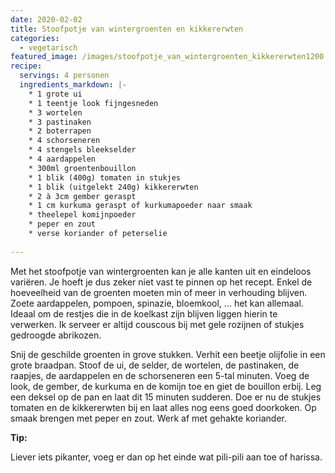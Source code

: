 ```yaml
---
date: 2020-02-02
title: Stoofpotje van wintergroenten en kikkererwten
categories:
  - vegetarisch
featured_image: /images/stoofpotje_van_wintergroenten_kikkererwten1200.jpg
recipe:
  servings: 4 personen
  ingredients_markdown: |-
    * 1 grote ui 
    * 1 teentje look fijngesneden
    * 3 wortelen
    * 3 pastinaken
    * 2 boterrapen 
    * 4 schorseneren
    * 4 stengels bleekselder
    * 4 aardappelen
    * 300ml groentenbouillon
    * 1 blik (400g) tomaten in stukjes
    * 1 blik (uitgelekt 240g) kikkererwten
    * 2 à 3cm gember geraspt
    * 1 cm kurkuma geraspt of kurkumapoeder naar smaak
    * theelepel komijnpoeder
    * peper en zout
    * verse koriander of peterselie    
---
```

Met het stoofpotje van wintergroenten kan je alle kanten uit en eindeloos variëren. Je hoeft je dus zeker niet vast te pinnen op het recept. Enkel de hoeveelheid van de groenten moeten min of meer in verhouding blijven.
Zoete aardappelen, pompoen, spinazie, bloemkool, … het kan allemaal.
Ideaal om  de restjes die in de koelkast zijn blijven liggen hierin te verwerken.
Ik serveer er altijd couscous bij met gele rozijnen of stukjes gedroogde abrikozen.



 

<!--more-->

Snij de geschilde groenten in grove stukken.
Verhit een beetje olijfolie in een grote braadpan.
Stoof de ui, de selder, de wortelen, de pastinaken, de raapjes, de aardappelen en de schorseneren een 5-tal minuten.
Voeg de look, de gember, de kurkuma en de komijn toe en giet de bouillon erbij. 
Leg een deksel op de pan en laat dit 15 minuten sudderen.
Doe er nu de stukjes tomaten en de kikkererwten bij en laat alles nog eens goed doorkoken.
Op smaak brengen met peper en zout.
Werk af met gehakte koriander.

<b>Tip: </b>

Liever iets pikanter, voeg er dan op het einde wat pili-pili aan toe of harissa. 






